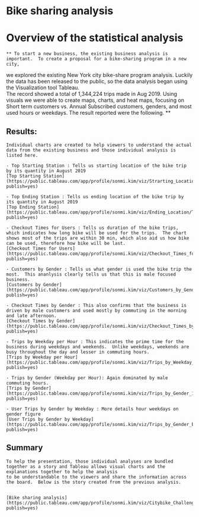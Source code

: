 # Bike sharing analysis

# Overview of the statistical analysis
	** To start a new business, the existing business analysis is important.  To create a proposal for a bike-sharing program in a new city, 
we explored the existing New York city bike-share program analysis. Luckily the data has been released to the public, so the data analysis began using the Visualization tool Tableau.  
The record showed a total of 1,344,224 trips made in Aug 2019.  Using visuals we were able to create maps, charts, and heat maps, focusing on Short term customers vs. Annual Subscribed 
customers, genders, and most used hours or weekdays.  The result reported were the following. **


## Results:
	Individual charts are created to help viewers to understand the actual data from the existing business and those individual analysis is listed here.
	
	- Top Starting Station : Tells us starting location of the bike trip by its quantity in August 2019
	[Top Starting Station] (https://public.tableau.com/app/profile/sonmi.kim/viz/Strarting_Location/TopStartingLocation?publish=yes)
	
	- Top Ending Station : Tells us ending location of the bike trip by its quantity in August 2019 
	[Top Ending Station] (https://public.tableau.com/app/profile/sonmi.kim/viz/Ending_Location/TopEndingLocation?publish=yes)
	
	- Checkout Times for Users : Tells us duration of the bike trips, which indicates how long bike will be used for the trips.  The chart shows most of the trips are within 30 min, which also aid us how bike can be used, therefore how bike will be last.
	[Checkout Times for Users] (https://public.tableau.com/app/profile/sonmi.kim/viz/Checkout_Times_for_Users_16543906322450/CheckoutTimesforUsers?publish=yes)
	
	- Customers by Gender : Tells us what gender is used the bike trip the most.  This ananlysis clearly tells us that this is male focused business.
	[Customers by Gender] (https://public.tableau.com/app/profile/sonmi.kim/viz/Customers_by_Gender/CustomersbyGender?publish=yes)
	
	- Checkout Times by Gender : This also confirms that the business is driven by male customers and used mostly by commuting in the morning and late afternoon.
	[Checkout Times by Gender] (https://public.tableau.com/app/profile/sonmi.kim/viz/Checkout_Times_by_Gender_16543907807600/CheckoutTimesbyGender?publish=yes)
	
	- Trips by Weekday per Hour : This indicates the prime time for the business during weekdays and weekends.  Unlike weekdays, weekends are busy throughout the day and lesser in commuting hours.
	[Trips by Weekday per Hour] (https://public.tableau.com/app/profile/sonmi.kim/viz/Trips_by_Weekday_per_Hour_16543909197500/TripsbyWeekdayperHour?publish=yes)
	
	- Trips by Gender (Weekday per Hour): Again dominated by male commuting hours.
	[Trips by Gender] (https://public.tableau.com/app/profile/sonmi.kim/viz/Trips_by_Gender_16543910114510/TripsbyGender?publish=yes)
	
	- User Trips by Gender by Weekday : More details hour weekdays on gender figure
	[User Trips by Gender by Weekday] (https://public.tableau.com/app/profile/sonmi.kim/viz/Trips_by_Gender_by_Weekday/UserTripsbyGenderbyWeekday?publish=yes)
	
	
## Summary
	To help the presentation, those individual analyses are bundled together as a story and Tableau allows visual charts and the explanations together to help the analysis 
	to be understandable to the viewers and share the information across the board.  Below is the story created from the previous analysis.

	
	[Bike sharing analysis] (https://public.tableau.com/app/profile/sonmi.kim/viz/Citybike_Challenge/NYCBikeTripAnalysis?publish=yes)

